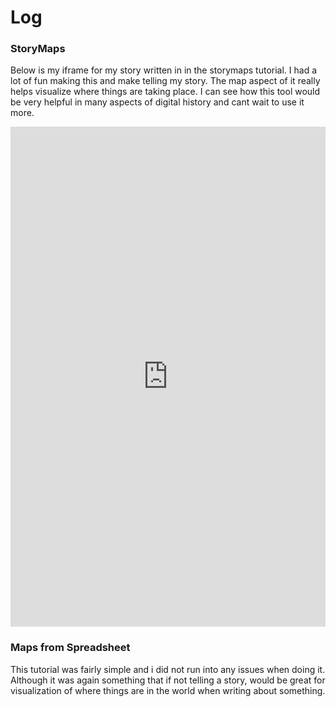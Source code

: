 # Log

### StoryMaps

Below is my iframe for my story written in in the storymaps tutorial. I had a
lot of fun making this and make telling my story. The map aspect of it really
helps visualize where things are taking place. I can see how this tool would be
very helpful in many aspects of digital history and cant wait to use it more.

<iframe width="100%" height="800" src="https://uploads.knightlab.com/storymapjs/71b115f44e6aca8a84600219ab1b39b2/my-dream-canadian-ski-trip/index.html" frameborder="0"></iframe>

### Maps from Spreadsheet

This tutorial was fairly simple and i did not run into any issues when doing
it. Although it was again something that if not telling a story, would be great
for visualization of where things are in the world when writing about
something.
